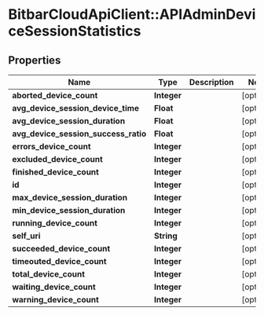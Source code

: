 # BitbarCloudApiClient::APIAdminDeviceSessionStatistics

## Properties
Name | Type | Description | Notes
------------ | ------------- | ------------- | -------------
**aborted_device_count** | **Integer** |  | [optional] 
**avg_device_session_device_time** | **Float** |  | [optional] 
**avg_device_session_duration** | **Float** |  | [optional] 
**avg_device_session_success_ratio** | **Float** |  | [optional] 
**errors_device_count** | **Integer** |  | [optional] 
**excluded_device_count** | **Integer** |  | [optional] 
**finished_device_count** | **Integer** |  | [optional] 
**id** | **Integer** |  | [optional] 
**max_device_session_duration** | **Integer** |  | [optional] 
**min_device_session_duration** | **Integer** |  | [optional] 
**running_device_count** | **Integer** |  | [optional] 
**self_uri** | **String** |  | [optional] 
**succeeded_device_count** | **Integer** |  | [optional] 
**timeouted_device_count** | **Integer** |  | [optional] 
**total_device_count** | **Integer** |  | [optional] 
**waiting_device_count** | **Integer** |  | [optional] 
**warning_device_count** | **Integer** |  | [optional] 



